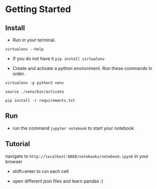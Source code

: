 
# Getting Started

## Install

* Run in your terminal.

`virtualenv --help` 

* If you do not have it `pip install virtualenv`

* Create and activate a python environment. Run these commands in order.

`virtualenv -p python3 venv`

`source ./venv/bin/activate`

`pip install -r requirements.txt`

## Run 

* run the command `jupyter notebook` to start your notebook

## Tutorial

navigate to `http://localhost:8888/notebooks/notebook.ipynb` in your browser

* shift+enter to run each cell

* open different json files and learn pandas :)



